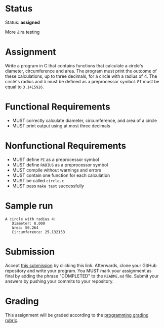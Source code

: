 # Status

Status: **assigned**

More Jira testing

# Assignment

Write a program in C that contains functions that calculate a circle's diameter,
circumference and area. The program must print the outcome of these
calculations, up to three decimals, for a circle with a radius of 4. The
circle's radius and π must be defined as a preprocessor symbol. `PI`
must be equal to `3.1415926`.

# Functional Requirements

* MUST correctly calculate diameter, circumference, and area of a circle
* MUST print output using at most three decimals

# Nonfunctional Requirements

* MUST define `PI` as a preprocessor symbol
* MUST define `RADIUS` as a preprocessor symbol
* MUST compile without warnings and errors
* MUST contain one function for each calculation
* MUST be called `circle.c`
* MUST pass `make test` successfully

# Sample run

    A circle with radius 4:
       Diameter: 8.000
       Area: 50.264
       Circumference: 25.132153

# Submission

Accept [this
submission](https://classroom.github.com/assignment-invitations/554353c1763cc0609e9324f7d60f685a)
by clicking this link. Afterwards, clone your GitHub repository and write your
program. You MUST mark your assignment as final by adding the phrase "COMPLETED"
to the `README.md` file. Submit your answers by pushing your commits to your
repository. 

# Grading

This assignment will be graded according to the [programming grading
rubric](https://moodle.adelphi.edu/pluginfile.php/2285071/mod_assignment/intro/Programming%20Assignment%20Grading%20Rubric.pdf).
